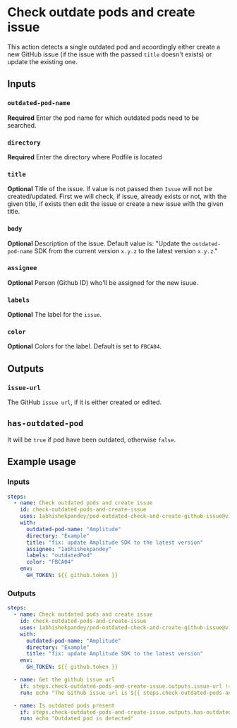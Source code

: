 # Check outdate pods and create issue

This action detects a single outdated pod and acoordingly either create a new GitHub issue (if the issue with the passed `title` doesn't exists) or update the existing one.

## Inputs

### `outdated-pod-name`

**Required** Enter the pod name for which outdated pods need to be searched.

### `directory`

**Required** Enter the directory where Podfile is located

### `title`

**Optional** Title of the issue. If value is not passed then `Issue` will not be created/updated. First we will check, if issue, already exists or not, with the given title, if exists then edit the issue or create a new issue with the given title.

### `body`

**Optional** Description of the issue. Default value is: "Update the `outdated-pod-name` SDK from the current version `x.y.z` to the latest version `x.y.z`."

### `assignee`

**Optional** Person (Github ID) who'll be assigned for the new isuue.

### `labels`

**Optional** The label for the `issue`.

### `color`

**Optional** Colors for the label. Default is set to `FBCA04`.

## Outputs

### `issue-url`

The GitHub `issue url`, if it is either created or edited.

## `has-outdated-pod`

It will be `true` if pod have been outdated, otherwise `false`.

## Example usage

### Inputs

```yaml
steps:
  - name: Check outdated pods and create issue
    id: check-outdated-pods-and-create-issue
    uses: 1abhishekpandey/pod-outdated-check-and-create-github-issue@v1.0.0
    with:
      outdated-pod-name: "Amplitude"
      directory: "Example"
      title: "fix: update Amplitude SDK to the latest version"
      assignee: "1abhishekpandey"
      labels: "outdatedPod"
      color: "FBCA04"
    env:
      GH_TOKEN: ${{ github.token }}
```

### Outputs

```yaml
steps:
  - name: Check outdated pods and create issue
    id: check-outdated-pods-and-create-issue
    uses: 1abhishekpandey/pod-outdated-check-and-create-github-issue@v1.0.0
    with:
      outdated-pod-name: "Amplitude"
      directory: "Example"
      title: "fix: update Amplitude SDK to the latest version"
    env:
      GH_TOKEN: ${{ github.token }}

  - name: Get the github issue url
    if: steps.check-outdated-pods-and-create-issue.outputs.issue-url != ''
    run: echo "The Github issue url is ${{ steps.check-outdated-pods-and-create-issue.outputs.issue-url }}"

  - name: Is outdated pods present
    if: steps.check-outdated-pods-and-create-issue.outputs.has-outdated-pod == 'true'
    run: echo "Outdated pod is detected"
```
